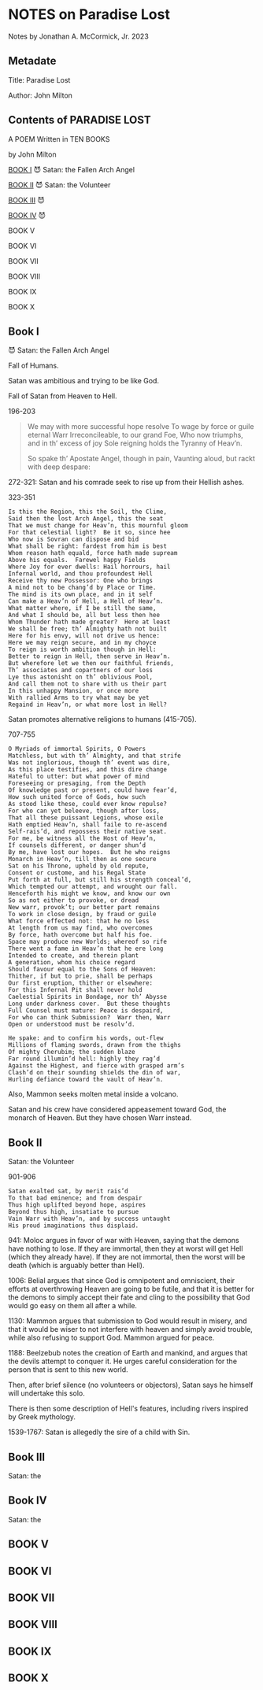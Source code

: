 # NOTES on Paradise Lost

Notes by Jonathan A. McCormick, Jr. 
2023

## Metadate

Title: Paradise Lost

Author: John Milton

## Contents of PARADISE LOST

A POEM Written in TEN BOOKS

by John Milton

[BOOK I](#book-i) 😈 Satan: the Fallen Arch Angel

[BOOK II](#book-ii) 😈 Satan: the Volunteer

[BOOK III](#book-iii) 😈

[BOOK IV](#book-iv) 😈

BOOK V

BOOK VI

BOOK VII

BOOK VIII

BOOK IX

BOOK X

## Book I

😈 Satan: the Fallen Arch Angel

Fall of Humans.

Satan was ambitious and trying to be like God.

Fall of Satan from Heaven to Hell.

196-203

> We may with more successful hope resolve
> To wage by force or guile eternal Warr
> Irreconcileable, to our grand Foe,
> Who now triumphs, and in th’ excess of joy
> Sole reigning holds the Tyranny of Heav’n.
> 
> So spake th’ Apostate Angel, though in pain,
> Vaunting aloud, but rackt with deep despare:

272-321: Satan and his comrade seek to rise up from their Hellish ashes.


323-351

```
Is this the Region, this the Soil, the Clime,
Said then the lost Arch Angel, this the seat
That we must change for Heav’n, this mournful gloom
For that celestial light?  Be it so, since hee
Who now is Sovran can dispose and bid
What shall be right: fardest from him is best
Whom reason hath equald, force hath made supream
Above his equals.  Farewel happy Fields
Where Joy for ever dwells: Hail horrours, hail
Infernal world, and thou profoundest Hell
Receive thy new Possessor: One who brings
A mind not to be chang’d by Place or Time.
The mind is its own place, and in it self
Can make a Heav’n of Hell, a Hell of Heav’n.
What matter where, if I be still the same,
And what I should be, all but less then hee
Whom Thunder hath made greater?  Here at least
We shall be free; th’ Almighty hath not built
Here for his envy, will not drive us hence:
Here we may reign secure, and in my choyce
To reign is worth ambition though in Hell:
Better to reign in Hell, then serve in Heav’n.
But wherefore let we then our faithful friends,
Th’ associates and copartners of our loss
Lye thus astonisht on th’ oblivious Pool,
And call them not to share with us their part
In this unhappy Mansion, or once more
With rallied Arms to try what may be yet
Regaind in Heav’n, or what more lost in Hell?
```

Satan promotes alternative religions to humans (415-705). 

707-755
```
O Myriads of immortal Spirits, O Powers
Matchless, but with th’ Almighty, and that strife
Was not inglorious, though th’ event was dire,
As this place testifies, and this dire change
Hateful to utter: but what power of mind
Foreseeing or presaging, from the Depth
Of knowledge past or present, could have fear’d,
How such united force of Gods, how such
As stood like these, could ever know repulse?
For who can yet beleeve, though after loss,
That all these puissant Legions, whose exile
Hath emptied Heav’n, shall faile to re-ascend
Self-rais’d, and repossess their native seat.
For me, be witness all the Host of Heav’n,
If counsels different, or danger shun’d
By me, have lost our hopes.  But he who reigns
Monarch in Heav’n, till then as one secure
Sat on his Throne, upheld by old repute,
Consent or custome, and his Regal State
Put forth at full, but still his strength conceal’d,
Which tempted our attempt, and wrought our fall.
Henceforth his might we know, and know our own
So as not either to provoke, or dread
New warr, provok’t; our better part remains
To work in close design, by fraud or guile
What force effected not: that he no less
At length from us may find, who overcomes
By force, hath overcome but half his foe.
Space may produce new Worlds; whereof so rife
There went a fame in Heav’n that he ere long
Intended to create, and therein plant
A generation, whom his choice regard
Should favour equal to the Sons of Heaven:
Thither, if but to prie, shall be perhaps
Our first eruption, thither or elsewhere:
For this Infernal Pit shall never hold
Caelestial Spirits in Bondage, nor th’ Abysse
Long under darkness cover.  But these thoughts
Full Counsel must mature: Peace is despaird,
For who can think Submission?  Warr then, Warr
Open or understood must be resolv’d.

He spake: and to confirm his words, out-flew
Millions of flaming swords, drawn from the thighs
Of mighty Cherubim; the sudden blaze
Far round illumin’d hell: highly they rag’d
Against the Highest, and fierce with grasped arm’s
Clash’d on their sounding shields the din of war,
Hurling defiance toward the vault of Heav’n.
```

Also, Mammon seeks molten metal inside a volcano.  

Satan and his crew have considered appeasement toward God, the monarch of Heaven. But they have chosen Warr instead. 

## Book II

Satan: the Volunteer

901-906
```
Satan exalted sat, by merit rais’d
To that bad eminence; and from despair
Thus high uplifted beyond hope, aspires
Beyond thus high, insatiate to pursue
Vain Warr with Heav’n, and by success untaught
His proud imaginations thus displaid.
```

941: Moloc argues in favor of war with Heaven, saying that the demons have nothing to lose. If they are immortal, then they at worst will get Hell (which they already have). If they are not immortal, then the worst will be death (which is arguably better than Hell).

1006: Belial argues that since God is omnipotent and omniscient, their efforts at overthrowing Heaven are going to be futile, and that it is better for the demons to simply accept their fate and cling to the possibility that God would go easy on them all after a while.  

1130: Mammon argues that submission to God would result in misery, and that it would be wiser to not interfere with heaven and simply avoid trouble, while also refusing to support God. Mammon argued for peace.

1188: Beelzebub notes the creation of Earth and mankind, and argues that the devils attempt to conquer it. He urges careful consideration for the person that is sent to this new world. 

Then, after brief silence (no volunteers or objectors), Satan says he himself will undertake this solo. 

There is then some description of Hell's features, including rivers inspired by Greek mythology. 

1539-1767: Satan is allegedly the sire of a child with Sin.

## Book III

Satan: the 


## Book IV

Satan: the 


## BOOK V

## BOOK VI

## BOOK VII

## BOOK VIII

## BOOK IX

## BOOK X
